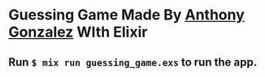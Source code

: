# Guessing Game Made By [Anthony Gonzalez](https://github.com/boilercoding) WIth Elixir

## Run `$ mix run guessing_game.exs` to run the app.
